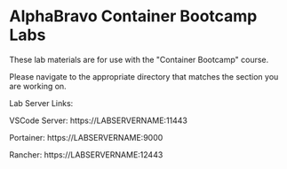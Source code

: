 # AlphaBravo Container Bootcamp Labs

These lab materials are for use with the "Container Bootcamp" course.

Please navigate to the appropriate directory that matches the section you are working on.

Lab Server Links:

VSCode Server: https://LABSERVERNAME:11443

Portainer: https://LABSERVERNAME:9000

Rancher: https://LABSERVERNAME:12443